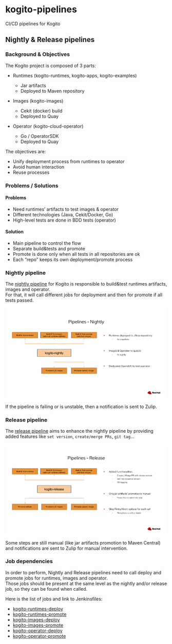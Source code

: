 # kogito-pipelines

CI/CD pipelines for Kogito

## Nightly & Release pipelines

### Background & Objectives

The Kogito project is composed of 3 parts: 

* Runtimes (kogito-runtimes, kogito-apps, kogito-examples)

  * Jar artifacts
  * Deployed to Maven repository

* Images (kogito-images)

  * Cekit (docker) build
  * Deployed to Quay

* Operator (kogito-cloud-operator)

  * Go / OperatorSDK
  * Deployed to Quay

The objectives are:

* Unify deployment process from runtimes to operator
* Avoid human interaction
* Reuse processes

### Problems / Solutions

#### Problems

* Need runtimes’ artifacts to test images & operator
* Different technologies (Java, Cekit/Docker, Go)
* High-level tests are done in BDD tests (operator)

#### Solution

* Main pipeline to control the flow
* Separate build&tests and promote
* Promote is done only when all tests in all repositories are ok
* Each “repo” keeps its own deployment/promote process

### Nightly pipeline

The [nightly pipeline](./Jenkinsfile.nightly) for Kogito is responsible to build&test runtimes artifacts, images and operator.  
For that, it will call different jobs for deployment and then for promote if all tests passed.  

![Nightly pipeline](./docs/images/pipeline-nightly.png)

If the pipeline is failing or is unstable, then a notification is sent to Zulip.

### Release pipeline

The [release pipeline](./Jenkinsfile.release) aims to enhance the nightly pipeline by providing added features like `set version`, `create/merge PRs`, `git tag`...

![Release pipeline](./docs/images/pipeline-release.png)

Some steps are still manual (like jar artifacts promotion to Maven Central) and notifications are sent to Zulip for manual intervention.

### Job dependencies

In order to perform, Nightly and Release pipelines need to call deploy and promote jobs for runtimes, images and operator.  
Those jobs should be present at the same level as the nightly and/or release job, so they can be found when called.  

Here is the list of jobs and link to Jenkinsfiles:

* [kogito-runtimes-deploy](https://github.com/kiegroup/kogito-runtimes/blob/master/Jenkinsfile.deploy.new)
* [kogito-runtimes-promote](https://github.com/kiegroup/kogito-runtimes/blob/master/Jenkinsfile.promote)
* [kogito-images-deploy](https://github.com/kiegroup/kogito-images/blob/master/Jenkinsfile.deploy)
* [kogito-images-promote](https://github.com/kiegroup/kogito-images/blob/master/Jenkinsfile.promote)
* [kogito-operator-deploy](https://github.com/kiegroup/kogito-cloud-operator/blob/master/Jenkinsfile.deploy)
* [kogito-operator-promote](https://github.com/kiegroup/kogito-cloud-operator/blob/master/Jenkinsfile.promote)
